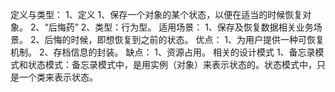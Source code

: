 定义与类型：
1、定义
	1、保存一个对象的某个状态，以便在适当的时候恢复对象。
	2、“后悔药”
2、类型：行为型。
适用场景：
	1、保存及恢复数据相关业务场景。
	2、后悔的时候，即想恢复到之前的状态。
优点：
	1、为用户提供一种可恢复机制。
	2、存档信息的封装。
缺点：
	1、资源占用。
相关的设计模式
1、备忘录模式和状态模式：备忘录模式中，是用实例（对象）来表示状态的。状态模式中，只是一个类来表示状态。